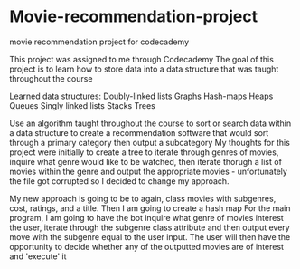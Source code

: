 # Movie-recommendation-project
movie recommendation project for codecademy

This project was assigned to me through Codecademy
The goal of this project is to learn how to store data into a data structure that was taught throughout the course

Learned data structures:
    Doubly-linked lists
    Graphs
    Hash-maps
    Heaps
    Queues
    Singly linked lists
    Stacks
    Trees

Use an algorithm taught throughout the course to sort or search data within a data structure to create a recommendation software that would sort through a primary category then output 
    a subcategory
My thoughts for this project were initially to create a tree to iterate through genres of movies, inquire what genre would like to be watched, then iterate thorugh a list of movies within the genre and output the appropriate movies - unfortunately the file got corrupted so I decided to change my approach.

My new approach is going to be to again, class movies with subgenres, cost, ratings, and a title.
Then I am going to create a hash map
For the main program, I am going to have the bot inquire what genre of movies interest the user, iterate through the subgenre class attribute and then output every move with the subgenre equal to the user input.
The user will then have the opportunity to decide whether any of the outputted movies are of interest and 'execute' it